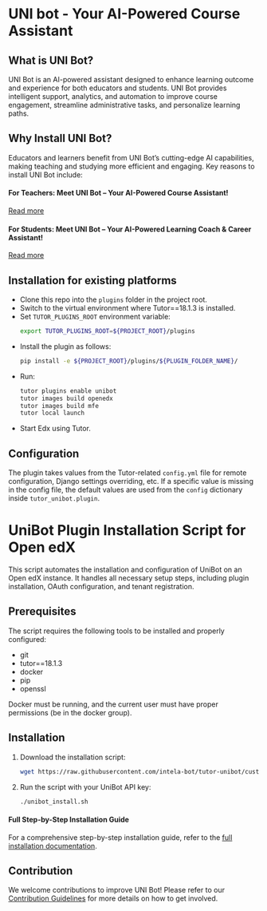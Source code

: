 # UNI bot - Your AI-Powered Course Assistant

## What is UNI Bot?
UNI Bot is an AI-powered assistant designed to enhance learning outcome and experience for both educators and students. 
UNI Bot provides intelligent support, analytics, and automation to improve course engagement, streamline administrative tasks, and personalize learning paths.

## Why Install UNI Bot?
Educators and learners benefit from UNI Bot’s cutting-edge AI capabilities, making teaching and studying more efficient and engaging. Key reasons to install UNI Bot include:

#### **For Teachers: Meet UNI Bot – Your AI-Powered Course Assistant!**
[Read more](https://github.com/intela-bot/tutor-unibot/blob/main/INFO/About.md#for-teachers-meet-uni-bot--your-ai-powered-course-assistant)


#### **For Students: Meet UNI Bot – Your AI-Powered Learning Coach & Career Assistant!**
[Read more](https://github.com/intela-bot/tutor-unibot/blob/main/INFO/About.md#for-students-meet-uni-bot--your-ai-powered-learning-coach--career-assistant)

## Installation for existing platforms

- Clone this repo into the `plugins` folder in the project root.
- Switch to the virtual environment where Tutor==18.1.3 is installed.
- Set `TUTOR_PLUGINS_ROOT` environment variable:
  ```bash
  export TUTOR_PLUGINS_ROOT=${PROJECT_ROOT}/plugins
  ```
- Install the plugin as follows:
  ```bash
  pip install -e ${PROJECT_ROOT}/plugins/${PLUGIN_FOLDER_NAME}/
  ```
- Run:
  ```bash
  tutor plugins enable unibot
  tutor images build openedx
  tutor images build mfe
  tutor local launch
  ```
- Start Edx using Tutor.

## Configuration

The plugin takes values from the Tutor-related `config.yml` file for remote configuration, Django settings overriding, etc. If a specific value is missing in the config file, the default values are used from the `config` dictionary inside `tutor_unibot.plugin`.

# UniBot Plugin Installation Script for Open edX

This script automates the installation and configuration of UniBot on an Open edX instance. It handles all necessary setup steps, including plugin installation, OAuth configuration, and tenant registration.

## Prerequisites

The script requires the following tools to be installed and properly configured:

- git
- tutor==18.1.3
- docker
- pip
- openssl

Docker must be running, and the current user must have proper permissions (be in the docker group).

## Installation

1. Download the installation script:
   ```bash
   wget https://raw.githubusercontent.com/intela-bot/tutor-unibot/custom_widget_in_separate_tab/unibot_install.sh && chmod +x unibot_install.sh
   ```

2. Run the script with your UniBot API key:
   ```bash
   ./unibot_install.sh
   ```

#### Full Step-by-Step Installation Guide
For a comprehensive step-by-step installation guide, refer to the [full installation documentation](https://github.com/intela-bot/tutor-unibot/blob/main/INFO/Install%20step%20by%20step.md#unibot-plugin-for-open-edx).


## Contribution
We welcome contributions to improve UNI Bot! Please refer to our [Contribution Guidelines](https://github.com/intela-bot/tutor-unibot/blob/main/INFO/contributing.md#contributor-covenant-code-of-conduct) for more details on how to get involved.


